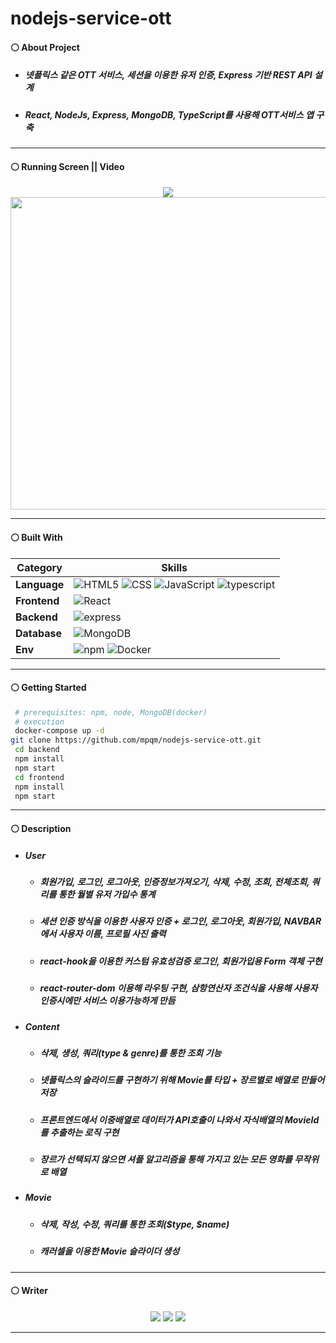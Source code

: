# nodejs-service-ott
#### ⚪ About Project
* ##### 넷플릭스 같은 OTT 서비스, 세션을 이용한 유저 인증, Express 기반 REST API 설계
* ##### React, NodeJs, Express, MongoDB, TypeScript를 사용해 OTT서비스 앱 구축

- - -

#### ⚪ Running Screen || Video
<p align ="center">
  <a href="https://www.youtube.com/watch?v=Kf4-rXis8qU&t=2s"><img src ="https://img.shields.io/badge/youtube-FF0000.svg?&style=for-the-badge&logo=youtube&logoColor=white"/></a>
  </br>
  <img width="900" height="500" src="./docs/img/메인 이미지1.png">
</p>

- - -

#### ⚪ Built With
| **Category** |**Skills**| 
|-------------|---------|
|**Language**| ![HTML5](https://img.shields.io/badge/html-E34F26?style=for-the-badge&logo=html5&logoColor=white) ![CSS](https://img.shields.io/badge/css-1572B6?style=for-the-badge&logo=css3&logoColor=white) ![JavaScript](https://img.shields.io/badge/javascript-F7DF1E?style=for-the-badge&logo=javascript&logoColor=white) ![typescript](https://img.shields.io/badge/typescript-3178C6.svg?&style=for-the-badge&logo=typescript&logoColor=white) |
|**Frontend**| ![React](https://img.shields.io/badge/React.js-61DAFB.svg?&style=for-the-badge&logo=React&logoColor=white) 
|**Backend**| ![express](https://img.shields.io/badge/express-000000?style=for-the-badge&logo=express&logoColor=white)|
| **Database**| ![MongoDB](https://img.shields.io/badge/mongodb-47A248?style=for-the-badge&logo=mongodb&logoColor=white)|
| **Env**|![npm](https://img.shields.io/badge/npm-D24939?style=for-the-badge&logo=npm&logoColor=white) ![Docker](https://img.shields.io/badge/docker-2496ED?style=for-the-badge&logo=docker&logoColor=white) 

- - -

#### ⚪ Getting Started
```bash
 # prerequisites: npm, node, MongoDB(docker)
 # execution
 docker-compose up -d
git clone https://github.com/mpqm/nodejs-service-ott.git
 cd backend
 npm install
 npm start
 cd frontend
 npm install
 npm start
```

- - -

#### ⚪ Description 
* ##### User
    * ##### 회원가입, 로그인, 로그아웃, 인증정보가져오기, 삭제, 수정, 조회, 전체조회, 쿼리를 통한 월별 유저 가입수 통계
    * ##### 세션 인증 방식을 이용한 사용자 인증 + 로그인, 로그아웃, 회원가입, NAVBAR에서 사용자 이름, 프로필 사진 출력
    * ##### react-hook을 이용한 커스텀 유효성검증 로그인, 회원가입용 Form 객체 구현
    * ##### react-router-dom 이용해 라우팅 구현, 삼항연산자 조건식을 사용해 사용자 인증시에만 서비스 이용가능하게 만듬
* ##### Content
   * ##### 삭제, 생성, 쿼리(type & genre)를 통한 조회 기능
   * ##### 넷플릭스의 슬라이드를 구현하기 위해 Movie를 타입 + 장르별로 배열로 만들어 저장
   * ##### 프론트엔드에서 이중배열로 데이터가 API호출이 나와서 자식배열의 MovieId를 추출하는 로직 구현
   * ##### 장르가 선택되지 않으면 셔플 알고리즘을 통해 가지고 있는 모든 영화를 무작위로 배열
* ##### Movie
    * ##### 삭제, 작성, 수정, 쿼리를 통한 조회($type, $name)
    * ##### 캐러셀을 이용한 Movie 슬라이더 생성

- - -

#### ⚪ Writer
<p align ="center">
  <img src ="https://img.shields.io/badge/gmail-EA4335.svg?&style=for-the-badge&logo=gmail&logoColor=white"/></a> <a href = "https://github.com/MpqM"><img src ="https://img.shields.io/badge/GitHub-181717.svg?&style=for-the-badge&logo=GitHub&logoColor=white"/></a> <a href = "https://MpqM.tistory.com/"> <img src ="https://img.shields.io/badge/tistory-000000.svg?&style=for-the-badge&logo=Tistory&logoColor=white"/></a>
</p>

- - -
